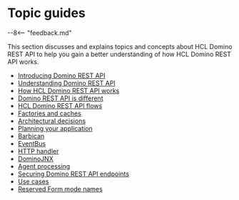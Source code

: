 # Topic guides

--8<-- "feedback.md"

This section discusses and explains topics and concepts about HCL Domino REST API to help you gain a better understanding of how HCL Domino REST API works.

- [Introducing Domino REST API](introducingrestapi.md)
- [Understanding Domino REST API](understanding.md)
- [How HCL Domino REST API works](howkeepworks.md)
- [Domino REST API is different](keepdifference.md)
- [HCL Domino REST API flows](keepFlows.md)
- [Factories and caches](KeepFactory-and-caches.md)
- [Architectural decisions](architecture.md)
- [Planning your application](planning.md)
- [Barbican](barbican.md)
- [EventBus](eventbus.md)
- [HTTP handler](httpHandler.md)
- [DominoJNX](dominojnx.md)
- [Agent processing](agents.md)
- [Securing Domino REST API endpoints](securingKEEPEndpoints.md)
- [Use cases](usecases.md)
- [Reserved Form mode names](modenames.md)

<!--- [Scopes](scopes.md)-->
